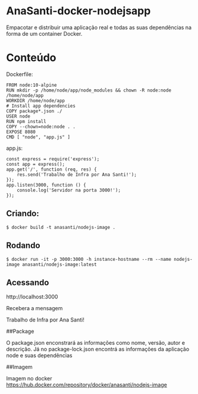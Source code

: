 # AnaSanti-docker-nodejsapp

Empacotar e distribuir uma aplicação real e todas as suas dependências na forma de um container Docker.

# Conteúdo

Dockerfile:

```
FROM node:10-alpine
RUN mkdir -p /home/node/app/node_modules && chown -R node:node /home/node/app
WORKDIR /home/node/app
# Install app dependencies
COPY package*.json ./
USER node
RUN npm install
COPY --chown=node:node . .
EXPOSE 8080
CMD [ "node", "app.js" ]
```

app.js:

```
const express = require('express');
const app = express();
app.get('/', function (req, res) {
    res.send('Trabalho de Infra por Ana Santi!');
});
app.listen(3000, function () {
    console.log('Servidor na porta 3000!');
}); 
```


## Criando:

```
$ docker build -t anasanti/nodejs-image .
```

## Rodando

```
$ docker run -it -p 3000:3000 -h instance-hostname --rm --name nodejs-image anasanti/nodejs-image:latest
```

## Acessando

http://localhost:3000

Recebera a mensagem

Trabalho de Infra por Ana Santi!

##Package

O package.json enconstrará as informações como nome, versão, autor e descrição.
Já no package-lock.json encontrá as informações da aplicação node e suas dependências

##Imagem

Imagem no docker
https://hub.docker.com/repository/docker/anasanti/nodejs-image

